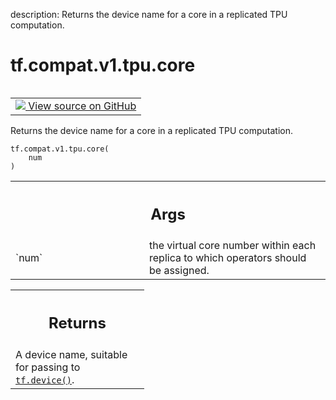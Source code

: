 description: Returns the device name for a core in a replicated TPU computation.

<div itemscope itemtype="http://developers.google.com/ReferenceObject">
<meta itemprop="name" content="tf.compat.v1.tpu.core" />
<meta itemprop="path" content="Stable" />
</div>

# tf.compat.v1.tpu.core

<!-- Insert buttons and diff -->

<table class="tfo-notebook-buttons tfo-api nocontent" align="left">
<td>
  <a target="_blank" href="https://github.com/tensorflow/tensorflow/blob/r2.3/tensorflow/python/tpu/tpu.py#L178-L188">
    <img src="https://www.tensorflow.org/images/GitHub-Mark-32px.png" />
    View source on GitHub
  </a>
</td>
</table>



Returns the device name for a core in a replicated TPU computation.

<pre class="devsite-click-to-copy prettyprint lang-py tfo-signature-link">
<code>tf.compat.v1.tpu.core(
    num
)
</code></pre>



<!-- Placeholder for "Used in" -->


<!-- Tabular view -->
 <table class="responsive fixed orange">
<colgroup><col width="214px"><col></colgroup>
<tr><th colspan="2"><h2 class="add-link">Args</h2></th></tr>

<tr>
<td>
`num`
</td>
<td>
the virtual core number within each replica to which operators should
be assigned.
</td>
</tr>
</table>



<!-- Tabular view -->
 <table class="responsive fixed orange">
<colgroup><col width="214px"><col></colgroup>
<tr><th colspan="2"><h2 class="add-link">Returns</h2></th></tr>
<tr class="alt">
<td colspan="2">
A device name, suitable for passing to <a href="../../../../tf/device.md"><code>tf.device()</code></a>.
</td>
</tr>

</table>

